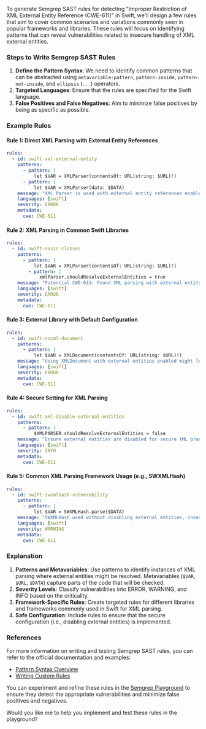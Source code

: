 To generate Semgrep SAST rules for detecting "Improper Restriction of XML External Entity Reference (CWE-611)" in Swift, we'll design a few rules that aim to cover common scenarios and variations commonly seen in popular frameworks and libraries. These rules will focus on identifying patterns that can reveal vulnerabilities related to insecure handling of XML external entities.

### Steps to Write Semgrep SAST Rules

1. **Define the Pattern Syntax**: We need to identify common patterns that can be abstracted using `metavariable-pattern`, `pattern-inside`, `pattern-not-inside`, and `ellipsis` (`...`) operators.
2. **Targeted Languages**: Ensure that the rules are specified for the Swift language.
3. **False Positives and False Negatives**: Aim to minimize false positives by being as specific as possible.

### Example Rules

#### Rule 1: Direct XML Parsing with External Entity References

```yaml
rules:
  - id: swift-xml-external-entity
    patterns:
      - pattern: |
          let $VAR = XMLParser(contentsOf: URL(string: $URL)!)
      - pattern: |
          let $VAR = XMLParser(data: $DATA)
    message: "XML Parser is used with external entity references enabled, which might lead to CWE-611"
    languages: [swift]
    severity: ERROR
    metadata:
      cwe: CWE-611
```

#### Rule 2: XML Parsing in Common Swift Libraries

```yaml
rules:
  - id: swift-nosir-classes
    patterns:
      - pattern: |
          let $VAR = XMLParser(contentsOf: URL(string: $URL)!)
        - pattern: |
            xmlParser.shouldResolveExternalEntities = true
    message: "Potential CWE-611: Found XML parsing with external entity resolution enabled"
    languages: [swift]
    severity: ERROR
    metadata:
      cwe: CWE-611
```

#### Rule 3: External Library with Default Configuration

```yaml
rules:
  - id: swift-nsxml-document
    patterns:
      - pattern: |
          let $VAR = XMLDocument(contentsOf: URL(string: $URL)!)            
    message: "Using XMLDocument with external entities enabled might lead to CWE-611 vulnerability"
    languages: [swift]
    severity: ERROR
    metadata:
      cwe: CWE-611
```

#### Rule 4: Secure Setting for XML Parsing

```yaml
rules:
  - id: swift-xml-disable-external-entities
    patterns:
      - pattern: |
          $XMLPARSER.shouldResolveExternalEntities = false
    message: "Ensure external entities are disabled for secure XML processing"
    languages: [swift]
    severity: INFO
    metadata:
      cwe: CWE-611
```

#### Rule 5: Common XML Parsing Framework Usage (e.g., SWXMLHash)

```yaml
rules:
  - id: swift-swxmlhash-vulnerability
    patterns:
      - pattern: |
          let $VAR = SWXMLHash.parse($DATA)
    message: "SWXMLHash used without disabling external entities, investigate for CWE-611"
    languages: [swift]
    severity: WARNING
    metadata:
      cwe: CWE-611
```

### Explanation

1. **Patterns and Metavariables**: Use patterns to identify instances of XML parsing where external entities might be resolved. Metavariables (`$VAR`, `$URL`, `$DATA`) capture parts of the code that will be checked.
2. **Severity Levels**: Classify vulnerabilities into ERROR, WARNING, and INFO based on the criticality.
3. **Framework-Specific Rules**: Create targeted rules for different libraries and frameworks commonly used in Swift for XML parsing.
4. **Safe Configuration**: Include rules to ensure that the secure configuration (i.e., disabling external entities) is implemented.

### References

For more information on writing and testing Semgrep SAST rules, you can refer to the official documentation and examples:

- [Pattern Syntax Overview](https://semgrep.dev/docs/writing-rules/pattern-syntax) 
- [Writing Custom Rules](https://semgrep.dev/learn) 

You can experiment and refine these rules in the [Semgrep Playground](https://semgrep.dev/editor) to ensure they detect the appropriate vulnerabilities and minimize false positives and negatives. 

Would you like me to help you implement and test these rules in the playground?